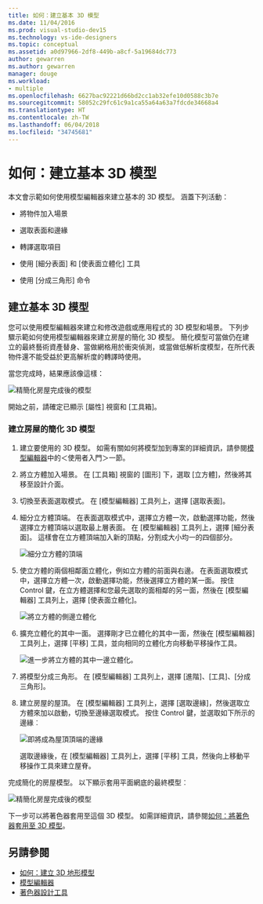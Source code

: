 ```yaml
---
title: 如何：建立基本 3D 模型
ms.date: 11/04/2016
ms.prod: visual-studio-dev15
ms.technology: vs-ide-designers
ms.topic: conceptual
ms.assetid: a0d97966-2df8-449b-a8cf-5a19684dc773
author: gewarren
ms.author: gewarren
manager: douge
ms.workload:
- multiple
ms.openlocfilehash: 6627bac92221d66bd2cc1ab32efe10d0588c3b7e
ms.sourcegitcommit: 58052c29fc61c9a1ca55a64a63a7fdcde34668a4
ms.translationtype: HT
ms.contentlocale: zh-TW
ms.lasthandoff: 06/04/2018
ms.locfileid: "34745681"
---
```

# <a name="how-to-create-a-basic-3d-model"></a>如何：建立基本 3D 模型

本文會示範如何使用模型編輯器來建立基本的 3D 模型。 涵蓋下列活動：

-   將物件加入場景

-   選取表面和邊緣

-   轉譯選取項目

-   使用 [細分表面] 和 [使表面立體化] 工具

-   使用 [分成三角形] 命令

## <a name="create-a-basic-3d-model"></a>建立基本 3D 模型
 您可以使用模型編輯器來建立和修改遊戲或應用程式的 3D 模型和場景。 下列步驟示範如何使用模型編輯器來建立房屋的簡化 3D 模型。 簡化模型可當做仍在建立的最終藝術資產替身、當做網格用於衝突偵測，或當做低解析度模型，在所代表物件還不能受益於更高解析度的轉譯時使用。

 當您完成時，結果應該像這樣：

 ![精簡化房屋完成後的模型](../designers/media/gfx_model_demo_house_final.png)

 開始之前，請確定已顯示 [屬性] 視窗和 [工具箱]。

### <a name="to-create-a-simplified-3d-model-of-a-house"></a>建立房屋的簡化 3D 模型

1.  建立要使用的 3D 模型。 如需有關如何將模型加到專案的詳細資訊，請參閱[模型編輯器](../designers/model-editor.md)中的＜使用者入門＞一節。

2.  將立方體加入場景。 在 [工具箱] 視窗的 [圖形] 下，選取 [立方體]，然後將其移至設計介面。

3.  切換至表面選取模式。 在 [模型編輯器] 工具列上，選擇 [選取表面]。

4.  細分立方體頂端。 在表面選取模式中，選擇立方體一次，啟動選擇功能，然後選擇立方體頂端以選取最上層表面。 在 [模型編輯器] 工具列上，選擇 [細分表面]。 這樣會在立方體頂端加入新的頂點，分割成大小均一的四個部分。

     ![細分立方體的頂端](../designers/media/gfx_model_demo_house_subdiv.png)

5.  使立方體的兩個相鄰面立體化，例如立方體的前面與右邊。 在表面選取模式中，選擇立方體一次，啟動選擇功能，然後選擇立方體的某一面。 按住 Control 鍵，在立方體選擇和您最先選取的面相鄰的另一面，然後在 [模型編輯器] 工具列上，選擇 [使表面立體化]。

     ![將立方體的側邊立體化](../designers/media/gfx_model_demo_house_extrude.png)

6.  擴充立體化的其中一面。 選擇剛才已立體化的其中一面，然後在 [模型編輯器] 工具列上，選擇 [平移] 工具，並向相同的立體化方向移動平移操作工具。

     ![進一步將立方體的其中一邊立體化。](../designers/media/gfx_model_demo_house_extend.png)

7.  將模型分成三角形。 在 [模型編輯器] 工具列上，選擇 [進階]、[工具]、[分成三角形]。

8.  建立房屋的屋頂。 在 [模型編輯器] 工具列上，選擇 [選取邊緣]，然後選取立方體來加以啟動，切換至邊緣選取模式。 按住 Control 鍵，並選取如下所示的邊緣︰

     ![即將成為屋頂頂端的邊緣](../designers/media/gfx_model_demo_house_edges.png)

     選取邊緣後，在 [模型編輯器] 工具列上，選擇 [平移] 工具，然後向上移動平移操作工具來建立屋脊。

 完成簡化的房屋模型。 以下顯示套用平面網底的最終模型︰

 ![精簡化房屋完成後的模型](../designers/media/gfx_model_demo_house_final.png)

 下一步可以將著色器套用至這個 3D 模型。 如需詳細資訊，請參閱[如何：將著色器套用至 3D 模型](../designers/how-to-apply-a-shader-to-a-3-d-model.md)。

## <a name="see-also"></a>另請參閱

- [如何：建立 3D 地形模型](../designers/how-to-model-3-d-terrain.md)
- [模型編輯器](../designers/model-editor.md)
- [著色器設計工具](../designers/shader-designer.md)